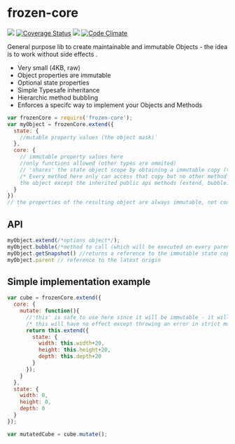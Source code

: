 # frozen-core
![](https://travis-ci.org/eimfach/frozen-core.svg?branch=master)
[![Coverage Status](https://coveralls.io/repos/eimfach/capsule-js/badge.svg?branch=master)](https://coveralls.io/r/eimfach/capsule-js?branch=master)
![](https://david-dm.org/eimfach/frozen-core.svg)
[![Code Climate](https://codeclimate.com/github/eimfach/capsule-js/badges/gpa.svg)](https://codeclimate.com/github/eimfach/capsule-js)

General purpose lib to create maintainable and immutable Objects - the idea is to work without side effects .

- Very small (4KB, raw)
- Object properties are immutable
- Optional state properties
- Simple Typesafe inheritance
- Hierarchic method bubbling
- Enforces a specifc way to implement your Objects and Methods

```javascript
var frozenCore = require('frozen-core');
var myObject = frozenCore.extend({
  state: {
    //mutable property values (the object mask)`
  },
  core: {
    // immutable property values here
    //only functions allowed (other types are ommited)
    // 'shares' the state object scope by obtaining a immutable copy (the snapshot) (lexical this refers to that snapshot)
    /* Every method here only can access that copy but no other method within 
    the object except the inherited public api methods (extend, bubble) */
  }
})
// the properties of the resulting object are always immutable, not configurable as the object itself too, one can't add new properties, remove or configure them
```
## API 
```javascript
myObject.extend(/*options object*/);
myObject.bubble(/*method to call (which will be executed on every parent)*/)
myObject.getSnapshot() //returns a reference to the immutable state copy
myObject.parent // reference to the latest origin
```

## Simple implementation example

```javascript
var cube = frozenCore.extend({
  core: {
    mutate: function(){
      //'this' is safe to use here since it will be immutable - it will refer to a copy of the state object
      /* this will have no effect except throwing an error in strict mode !*/this.width = 1;
      return this.extend({
        state: {
          width: this.width+20,
          height: this.height+20,
          depth: this.depth+20
        }
      });
    }
  },
  state: {
    width: 0,
    height: 0,
    depth: 0
  }
});

var mutatedCube = cube.mutate();
```
